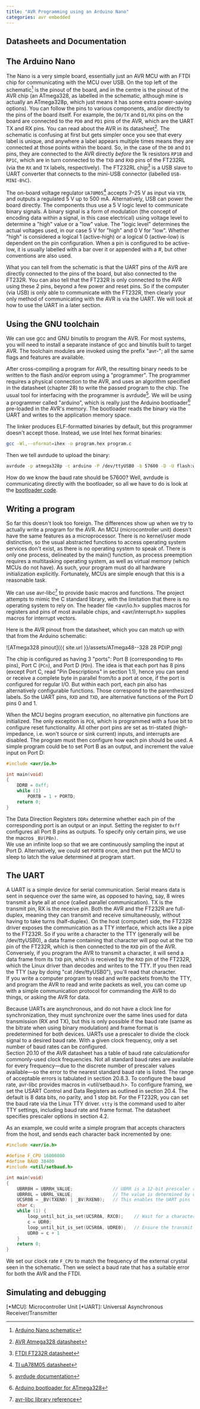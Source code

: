 ```yaml
---
title: "AVR Programming using an Arduino Nano"
categories: avr embedded
---
```


## Datasheets and Documentation

[^1]: [Arduino Nano schematic](https://www.arduino.cc/en/uploads/Main/ArduinoNano30Schematic.pdf)
[^2]: [AVR Atmega328 datasheet](http://www.atmel.com/images/atmel-8271-8-bit-avr-microcontroller-atmega48a-48pa-88a-88pa-168a-168pa-328-328p_datasheet_complete.pdf)
[^3]: [FTDI FT232R datasheet](http://www.ftdichip.com/Support/Documents/DataSheets/ICs/DS_FT232R.pdf)
[^4]: [TI µA78M05 datasheet](http://www.ti.com/lit/ds/symlink/ua78m05.pdf)
[^5]: [avrdude documentation](http://www.nongnu.org/avrdude/user-manual/avrdude.html)
[^6]: [Arduino bootloader for ATmega328](https://github.com/arduino/Arduino/blob/master/hardware/arduino/avr/bootloaders/atmega/ATmegaBOOT_168.c)
[^7]: [avr-libc library reference](http://nongnu.org/avr-libc/user-manual/modules.html)

## The Arduino Nano

The Nano is a very simple board, essentially just an AVR MCU with an FTDI chip for communicating with the MCU over USB.  On the top left of the schematic[^1] is the pinout of the board, and in the centre is the pinout of the AVR chip (an ATmega328, as labelled in the schematic, although mine is actually an ATmega328p, which just means it has some extra power-saving options).  You can follow the pins to various components, and/or directly to the pins of the board itself.  For example, the `D0/TX` and `D1/RX` pins on the board are connected to the `PD0` and `PD1` pins of the AVR, which are the UART TX and RX pins.  You can read about the AVR in its datasheet[^2].  The schematic is confusing at first but gets simpler once you see that every label is unique, and anywhere a label appears multiple times means they are connected at those points within the board.  So, in the case of the `D0` and `D1` pins, they are connected to the AVR directly *before* the 1k resistors `RP1B` and `RP1C`, which are in turn connected to the `TXD` and `RXD` pins of the FT232RL (via the `RX` and `TX` labels, respectively).  The FT232RL chip[^3] is a USB slave to UART converter that connects to the mini-USB connector (labelled `USB-MINI-B%C`).

The on-board voltage regulator `UA78M05`[^4] accepts 7–25 V as input via `VIN`, and outputs a regulated 5 V up to 500 mA.  Alternatively, USB can power the board directly.  The components thus use a 5 V logic level to communicate binary signals.  A binary signal is a form of modulation (the concept of encoding data within a signal, in this case electrical) using voltage level to determine a "high" value or a "low" value.  The "logic level" determines the actual voltages used, in our case 5 V for "high" and 0 V for "low".  Whether "high" is considered a logical 1 (active-high) or a logical 0 (active-low) is dependent on the pin configuration.  When a pin is configured to be active-low, it is usually labelled with a bar over it or appended with a #, but other conventions are also used.

What you can tell from the schematic is that the UART pins of the AVR are directly connected to the pins of the board, but also connected to the FT232R.  You can also tell that the FT232R is only connected to the AVR using these 2 pins, beyond a few power and reset pins.  So if the computer (via USB) is only able to communicate with the FT232R, then clearly your only method of communicating with the AVR is via the UART.  We will look at how to use the UART in a later section.

## Using the GNU toolchain

We can use gcc and GNU binutils to program the AVR.  For most systems, you will need to install a separate instance of gcc and binutils built to target AVR.  The toolchain modules are invoked using the prefix "avr-"; all the same flags and features are available.

After cross-compiling a program for AVR, the resulting binary needs to be written to the flash and/or eeprom using a "programmer".  The programmer requires a physical connection to the AVR, and uses an algorithm specified in the datasheet (chapter 28) to write the passed program to the chip.  The usual tool for interfacing with the programmer is avrdude[^5].  We will be using a programmer called "arduino", which is really just the Arduino bootloader[^6] pre-loaded in the AVR's memory.  The bootloader reads the binary via the UART and writes to the application memory space.

The linker produces ELF-formatted binaries by default, but this programmer doesn't accept those.  Instead, we use Intel hex format binaries:

~~~sh
gcc -Wl,--oformat=ihex -o program.hex program.c
~~~

Then we tell avrdude to upload the binary:

~~~sh
avrdude -p atmega328p -c arduino -P /dev/ttyUSB0 -b 57600 -D -U flash:w:program.hex:i
~~~

How do we know the baud rate should be 57600?  Well, avrdude is communicating directly with the bootloader, so all we have to do is look at the [bootloader code](https://github.com/arduino/Arduino/blob/1.6.8/hardware/arduino/avr/bootloaders/atmega/Makefile#L155).

## Writing a program

So far this doesn't look too foreign.  The differences show up when we try to actually write a program for the AVR.  An MCU (microcontroller unit) doesn't have the same features as a microprocessor.  There is no kernel/user mode distinction, so the usual abstracted functions to access operating system services don't exist, as there is no operating system to speak of.  There is only one process, delineated by the main() function, as process preemption requires a multitasking operating system, as well as virtual memory (which MCUs do not have).  As such, your program must do all hardware initialization explicitly.  Fortunately, MCUs are simple enough that this is a reasonable task.

We can use avr-libc[^7] to provide basic macros and functions.  The project attempts to mimic the C standard library, with the limitation that there is no operating system to rely on.  The header file <avr/io.h> supplies macros for registers and pins of most available chips, and <avr/interrupt.h> supplies macros for interrupt vectors.

Here is the AVR pinout from the datasheet, which you can match up with that from the Arduino schematic:

![ATmega328 pinout]({{ site.url }}/assets/ATmega48--328 28 PDIP.png)

The chip is configured as having 3 "ports": Port B (corresponding to `PBn` pins), Port C (`PCn`), and Port D (`PDn`).  The idea is that each port has 8 pins (except Port C, read "Pin Descriptions" in section 1.1), hence you can send or receive a complete byte in parallel from/to a port at once, if the port is configured for regular I/O.  But within each port, each pin also has alternatively configurable functions.  Those correspond to the parenthesized labels.  So the UART pins, `RXD` and `TXD`, are alternative functions of the Port D pins 0 and 1.

When the MCU begins program execution, no alternative pin functions are initialized.  The only exception is `PC6`, which is programmed with a fuse bit to configure reset functionality.  All other port pins are set as tri-stated (high-impedance, i.e. won't source or sink current) inputs, and interrupts are disabled.  The program must then configure how each pin should be used.  A simple program could be to set Port B as an output, and increment the value input on Port D:

~~~ C
#include <avr/io.h>

int main(void)
{
    DDRB = 0xff;
    while (1)
        PORTB = 1 + PORTD;
    return 0;
}
~~~

The Data Direction Registers `DDRx` determine whether each pin of the corresponding port is an output or an input.  Setting the register to `0xff` configures all Port B pins as outputs.  To specify only certain pins, we use the macros `_BV(PBn)`.  
We use an infinite loop so that we are continuously sampling the input at Port D.  Alternatively, we could set `PORTB` once, and then put the MCU to sleep to latch the value determined at program start.

## The UART

A UART is a simple device for serial communication.  Serial means data is sent in sequence over the same wire, as opposed to having, say, 8 wires transmit a byte all at once (called parallel communication).  TX is the transmit pin, RX is the receive pin.  Both the AVR and the FT232R are full-duplex, meaning they can transmit and receive simultaneously, without having to take turns (half-duplex).  On the host (computer) side, the FT232R driver exposes the communication as a TTY interface, which acts like a pipe to the FT232R.  So if you write a character to the TTY (generally will be /dev/ttyUSB0), a data frame containing that character will pop out at the `TXD` pin of the FT232R, which is then connected to the `RXD` pin of the AVR.  Conversely, if you program the AVR to transmit a character, it will send a data frame from its `TXD` pin, which is received by the `RXD` pin of the FT232R, which the Linux driver than decodes and writes to the TTY.  If you then read the TTY (say by doing "cat /dev/ttyUSB0"), you'll read that character.  
If you write a computer program to read and write packets from/to the TTY, and program the AVR to read and write packets as well, you can come up with a simple communication protocol for commanding the AVR to do things, or asking the AVR for data.

Because UARTs are asynchronous, and do not have a clock line for synchronization, they must synchronize over the same lines used for data transmission (RX and TX), but this is only possible if the baud rate (same as the bitrate when using binary modulation) and frame format is predetermined for both devices.  UARTs use a prescaler to divide the clock signal to a desired baud rate.  With a given clock frequency, only a set number of baud rates can be configured.  
Section 20.10 of the AVR datasheet has a table of baud rate calculationsfor commonly-used clock frequencies.  Not all standard baud rates are available for every frequency—due to the discrete number of prescaler values available—so the error to the nearest standard baud rate is listed.  The range of acceptable errors is tabulated in section 20.8.3.  To configure the baud rate, avr-libc provides macros in <util/setbaud.h>.  To configure framing, we set the USART Control and Data Registers as outlined in section 20.4.  The default is 8 data bits, no  parity, and 1 stop bit.
For the FT232R, you can set the baud rate via the Linux TTY driver.  `stty` is the command used to alter TTY settings, including baud rate and frame format.  The datasheet specifies prescaler options in section 4.2.

As an example, we could write a simple program that accepts characters from the host, and sends each character back incremented by one:

~~~ C
#include <avr/io.h>

#define F_CPU 16000000
#define BAUD 38400
#include <util/setbaud.h>

int main(void)
{
    UBRR0H = UBRRH_VALUE;               // UBRR is a 12-bit prescaler register
    UBRR0L = UBRRL_VALUE;               // The value is determined by util/setbaud.h
    UCSR0B = _BV(TXEN0) | _BV(RXEN0);   // This enables the UART pins
    char c;
    while (1) {
        loop_until_bit_is_set(UCSR0A, RXC0);    // Wait for a character
        c = UDR0;
        loop_until_bit_is_set(UCSR0A, UDRE0);   // Ensure the transmit buffer is empty
        UDR0 = c + 1
    }
    return 0;
}
~~~

We set our clock rate `F_CPU` to match the frequency of the external crystal seen in the schematic.  Then we select a baud rate that has a suitable error for both the AVR and the FTDI.

## Simulating and debugging

[*MCU]: Microcontroller Unit
[*UART]: Universal Asynchronous Receiver/Transmitter
